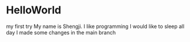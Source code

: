 # HelloWorld
my first try
My name is Shengji. I like programming
I would like to sleep all day
I made some changes in the main branch
